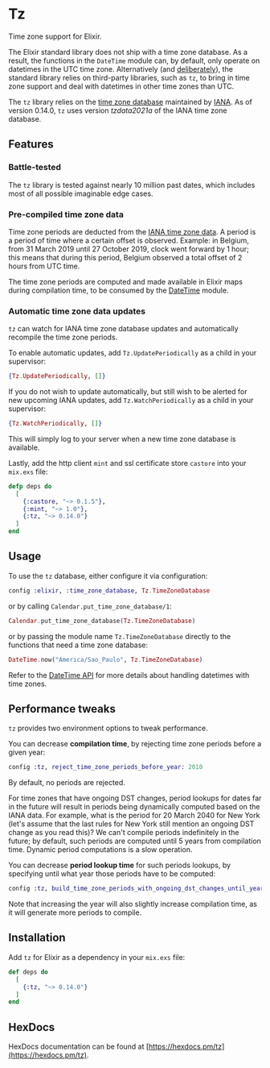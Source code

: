 # Tz

Time zone support for Elixir.

The Elixir standard library does not ship with a time zone database. As a result, the functions in the `DateTime`
module can, by default, only operate on datetimes in the UTC time zone. Alternatively (and
[deliberately](https://elixirforum.com/t/14743)), the standard library relies on
third-party libraries, such as `tz`, to bring in time zone support and deal with datetimes in other time zones than UTC.

The `tz` library relies on the [time zone database](https://data.iana.org/time-zones/tzdb/) maintained by
[IANA](https://www.iana.org). As of version 0.14.0, `tz` uses version _tzdata2021a_ of the IANA time zone database.

## Features

### Battle-tested

The `tz` library is tested against nearly 10 million past dates, which includes most of all possible imaginable
edge cases.

### Pre-compiled time zone data

Time zone periods are deducted from the [IANA time zone data](https://data.iana.org/time-zones/tzdb/). A period is a
period of time where a certain offset is observed. Example: in Belgium, from 31 March 2019 until 27 October 2019, clock
went forward by 1 hour; this means that during this period, Belgium observed a total offset of 2 hours from UTC time.

The time zone periods are computed and made available in Elixir maps during compilation time, to be consumed by the
[DateTime](https://hexdocs.pm/elixir/DateTime.html#module-time-zone-database) module.

### Automatic time zone data updates

`tz` can watch for IANA time zone database updates and automatically recompile the time zone periods.

To enable automatic updates, add `Tz.UpdatePeriodically` as a child in your supervisor:

```elixir
{Tz.UpdatePeriodically, []}
```

If you do not wish to update automatically, but still wish to be alerted for new upcoming IANA updates, add
`Tz.WatchPeriodically` as a child in your supervisor:

```elixir
{Tz.WatchPeriodically, []}
```

This will simply log to your server when a new time zone database is available.

Lastly, add the http client `mint` and ssl certificate store `castore` into your `mix.exs` file:

```elixir
defp deps do
  [
    {:castore, "~> 0.1.5"},
    {:mint, "~> 1.0"},
    {:tz, "~> 0.14.0"}
  ]
end
```

## Usage

To use the `tz` database, either configure it via configuration:
```elixir
config :elixir, :time_zone_database, Tz.TimeZoneDatabase
```

or by calling `Calendar.put_time_zone_database/1`:
```elixir
Calendar.put_time_zone_database(Tz.TimeZoneDatabase)
```

or by passing the module name `Tz.TimeZoneDatabase` directly to the functions that need a time zone database:
```elixir
DateTime.now("America/Sao_Paulo", Tz.TimeZoneDatabase)
```

Refer to the [DateTime API](https://hexdocs.pm/elixir/DateTime.html) for more details
about handling datetimes with time zones.

## Performance tweaks

`tz` provides two environment options to tweak performance.

You can decrease **compilation time**, by rejecting time zone periods before a given year:

```elixir
config :tz, reject_time_zone_periods_before_year: 2010
```

By default, no periods are rejected.

For time zones that have ongoing DST changes, period lookups for dates far in the future will result in periods being
dynamically computed based on the IANA data. For example, what is the period for 20 March 2040 for New York (let's
assume that the last rules for New York still mention an ongoing DST change as you read this)? We can't compile periods
indefinitely in the future; by default, such periods are computed until 5 years from compilation time. Dynamic period
computations is a slow operation.

You can decrease **period lookup time** for such periods lookups, by specifying until what year those periods have to be
computed:

```elixir
config :tz, build_time_zone_periods_with_ongoing_dst_changes_until_year: 20 + NaiveDateTime.utc_now().year
```

Note that increasing the year will also slightly increase compilation time, as it will generate more periods to compile.

## Installation

Add `tz` for Elixir as a dependency in your `mix.exs` file:

```elixir
def deps do
  [
    {:tz, "~> 0.14.0"}
  ]
end
```

## HexDocs

HexDocs documentation can be found at [https://hexdocs.pm/tz](https://hexdocs.pm/tz).
